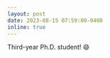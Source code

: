 ```yaml
---
layout: post
date: 2023-08-15 07:59:00-0400
inline: true
---
```


Third-year Ph.D. student! :smile:
